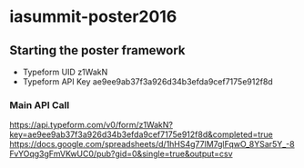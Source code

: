 # iasummit-poster2016

## Starting the poster framework

- Typeform UID z1WakN
- Typeform API Key ae9ee9ab37f3a926d34b3efda9cef7175e912f8d

### Main API Call

https://api.typeform.com/v0/form/z1WakN?key=ae9ee9ab37f3a926d34b3efda9cef7175e912f8d&completed=true
https://docs.google.com/spreadsheets/d/1hHS4g77lM7glFqwO_8YSar5Y_-8FvYOqg3gFmVKwUC0/pub?gid=0&single=true&output=csv
